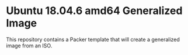 # Ubuntu 18.04.6 amd64 Generalized Image

This repository contains a Packer template that will create a generalized image from an ISO.
